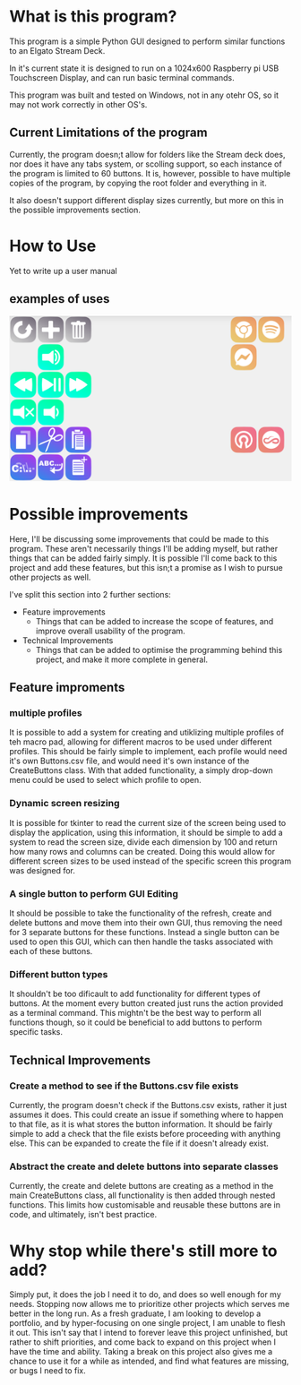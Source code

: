 # What is this program?
This program is a simple Python GUI designed to perform similar functions to an Elgato Stream Deck.

In it's current state it is designed to run on a 1024x600 Raspberry pi USB Touchscreen Display, and can run basic terminal commands.

This program was built and tested on Windows, not in any otehr OS, so it may not work correctly in other OS's.

## Current Limitations of the program
Currently, the program doesn;t allow for folders like the Stream deck does, nor does it have any tabs system, or scolling support, so each instance of the program is limited to 60 buttons. It is, however, possible to have multiple copies of the program, by copying the root folder and everything in it.

It also doesn't support different display sizes currently, but more on this in the possible improvements section.

# How to Use

Yet to write up a user manual

## examples of uses
![Macro Pad example](ExampleUseCase.png)
# Possible improvements
Here, I'll be discussing some improvements that could be made to this program. These aren't necessarily things I'll be adding myself, but rather things that can be added fairly simply.
It is possible I'll come back to this project and add these features, but this isn;t a promise as I wish to pursue other projects as well.

I've split this section into 2 further sections:
- Feature improvements
	- Things that can be added to increase the scope of features, and improve overall usability of the program.
- Technical Improvements
	- Things that can be added to optimise the programming behind this project, and make it more complete in general.
## Feature improments
### multiple profiles
It is possible to add a system for creating and utiklizing multiple profiles of teh macro pad, allowing for different macros to be used under different profiles. 
This should be fairly simple to implement, each profile would need it's own Buttons.csv file, and would need it's own instance of the CreateButtons class. 
With that added functionality, a simply drop-down menu could be used to select which profile to open.

### Dynamic screen resizing
It is possible for tkinter to read the current size of the screen being used to display the application, using this information, it should be simple to add a system to read the screen size, divide each dimension by 100 and return how many rows and columns can be created.
Doing this would allow for different screen sizes to be used instead of the specific screen this program was designed for.

### A single button to perform GUI Editing
It should be possible to take the functionality of the refresh, create and delete buttons and move them into their own GUI, thus removing the need for 3 separate buttons for these functions.
Instead a single button can be used to open this GUI, which can then handle the tasks associated with each of these buttons.

### Different button types
It shouldn't be too dificault to add functionality for different types of buttons. At the moment every button created just runs the action provided as a terminal command. 
This mightn't be the best way to perform all functions though, so it could be beneficial to add buttons to perform specific tasks.

## Technical Improvements
### Create a method to see if the Buttons.csv file exists
Currently, the program doesn't check if the Buttons.csv exists, rather it just assumes it does. This could create an issue if something where to happen to that file, as it is what stores the button information.
It should be fairly simple to add a check that the file exists before proceeding with anything else.
This can be expanded to create the file if it doesn't already exist.

### Abstract the create and delete buttons into separate classes
Currently, the create and delete buttons are creating as a method in the main CreateButtons class, all functionality is then added through nested functions.
This limits how customisable and reusable these buttons are in code, and ultimately, isn't best practice.

# Why stop while there's still more to add?
Simply put, it does the job I need it to do, and does so well enough for my needs. Stopping now allows me to prioritize other projects which serves me better in the long run.
As a fresh graduate, I am looking to develop a portfolio, and by hyper-focusing on one single project, I am unable to flesh it out.
This isn't say that I intend to forever leave this project unfinished, but rather to shift priorities, and come back to expand on this project when I have the time and ability.
Taking a break on this project also gives me a chance to use it for a while as intended, and find what features are missing, or bugs I need to fix.
